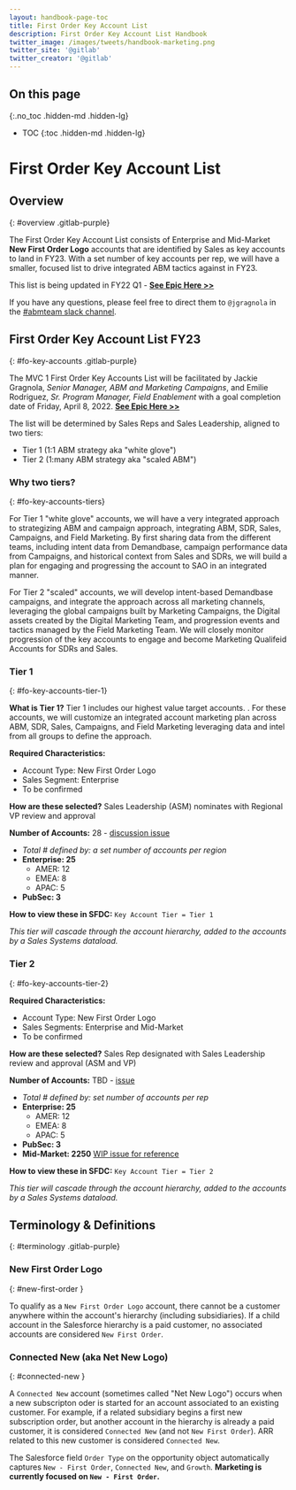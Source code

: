 ```yaml
---
layout: handbook-page-toc
title: First Order Key Account List
description: First Order Key Account List Handbook
twitter_image: /images/tweets/handbook-marketing.png
twitter_site: '@gitlab'
twitter_creator: '@gitlab'
---
```

## On this page
{:.no_toc .hidden-md .hidden-lg}

- TOC
{:toc .hidden-md .hidden-lg}

# <i class="fab fa-gitlab fa-fw" style="color:rgb(252,109,38); font-size:.85em" aria-hidden="true"></i> First Order Key Account List

## Overview
{: #overview .gitlab-purple}
<!-- DO NOT CHANGE THIS ANCHOR -->
The First Order Key Account List consists of Enterprise and Mid-Market **New First Order Logo** accounts that are identified by Sales as key accounts to land in FY23. With a set number of key accounts per rep, we will have a smaller, focused list to drive integrated ABM tactics against in FY23.

This list is being updated in FY22 Q1 - **[See Epic Here >>](https://gitlab.com/groups/gitlab-com/marketing/-/epics/2604)**

If you have any questions, please feel free to direct them to `@jgragnola` in the [#abmteam slack channel](https://gitlab.slack.com/archives/CFBT2HSEB).

## First Order Key Account List FY23
{: #fo-key-accounts .gitlab-purple}
<!-- DO NOT CHANGE THIS ANCHOR -->

The MVC 1 First Order Key Accounts List will be facilitated by Jackie Gragnola, _Senior Manager, ABM and Marketing Campaigns_, and Emilie Rodriguez, _Sr. Program Manager, Field Enablement_ with a goal completion date of Friday, April 8, 2022. **[See Epic Here >>](https://gitlab.com/groups/gitlab-com/marketing/-/epics/2604)**

The list will be determined by Sales Reps and Sales Leadership, aligned to two tiers:
* Tier 1 (1:1 ABM strategy aka "white glove")
* Tier 2 (1:many ABM strategy aka "scaled ABM")

### Why two tiers?
{: #fo-key-accounts-tiers}
<!-- DO NOT CHANGE THIS ANCHOR -->
For Tier 1 "white glove" accounts, we will have a very integrated approach to strategizing ABM and campaign approach, integrating ABM, SDR, Sales, Campaigns, and Field Marketing. By first sharing data from the different teams, including intent data from Demandbase, campaign performance data from Campaigns, and historical context from Sales and SDRs, we will build a plan for engaging and progressing the account to SAO in an integrated manner.

For Tier 2 "scaled" accounts, we will develop intent-based Demandbase campaigns, and integrate the approach across all marketing channels, leveraging the global campaigns built by Marketing Campaigns, the Digital assets created by the Digital Marketing Team, and progression events and tactics managed by the Field Marketing Team. We will closely monitor progression of the key accounts to engage and become Marketing Qualifeid Accounts for SDRs and Sales.

### Tier 1
{: #fo-key-accounts-tier-1}
<!-- DO NOT CHANGE THIS ANCHOR -->

**What is Tier 1?** Tier 1 includes our highest value target accounts. . For these accounts, we will customize an integrated account marketing plan across ABM, SDR, Sales, Campaigns, and Field Marketing leveraging data and intel from all groups to define the approach.

**Required Characteristics:**
* Account Type: New First Order Logo
* Sales Segment: Enterprise
* To be confirmed

**How are these selected?** Sales Leadership (ASM) nominates with Regional VP review and approval

**Number of Accounts:** 28 - [discussion issue](https://gitlab.com/gitlab-com/marketing/account-based-strategy/account-based-marketing/-/issues/940)
* *Total # defined by: a set number of accounts per region*
* **Enterprise: 25**
    * AMER: 12
    * EMEA: 8
    * APAC: 5
* **PubSec: 3**

**How to view these in SFDC:** `Key Account Tier = Tier 1`

*This tier will cascade through the account hierarchy, added to the accounts by a Sales Systems dataload.*

### Tier 2
{: #fo-key-accounts-tier-2}
<!-- DO NOT CHANGE THIS ANCHOR -->
**Required Characteristics:**
* Account Type: New First Order Logo
* Sales Segments: Enterprise and Mid-Market
* To be confirmed

**How are these selected?** Sales Rep designated with Sales Leadership review and approval (ASM and VP)

**Number of Accounts:** TBD - [issue](https://gitlab.com/gitlab-com/marketing/account-based-strategy/account-based-marketing/-/issues/940)
* *Total # defined by: set number of accounts per rep*
* **Enterprise: 25**
    * AMER: 12
    * EMEA: 8
    * APAC: 5
* **PubSec: 3**
* **Mid-Market: 2250** [WIP issue for reference](https://gitlab.com/gitlab-com/marketing/account-based-strategy/account-based-marketing/-/issues/949)

**How to view these in SFDC:** `Key Account Tier = Tier 2`

*This tier will cascade through the account hierarchy, added to the accounts by a Sales Systems dataload.*


## Terminology & Definitions
{: #terminology .gitlab-purple}
<!-- DO NOT CHANGE THIS ANCHOR -->

### New First Order Logo
{: #new-first-order }
<!-- DO NOT CHANGE THIS ANCHOR -->
To qualify as a `New First Order Logo` account, there cannot be a customer anywhere within the account's hierarchy (including subsidiaries). If a child account in the Salesforce hierarchy is a paid customer, no associated accounts are considered `New First Order`.

### Connected New (aka Net New Logo)
{: #connected-new }
<!-- DO NOT CHANGE THIS ANCHOR -->
A `Connected New` account (sometimes called "Net New Logo") occurs when a new subscripton oder is started for an account associated to an existing customer. For example, if a related subsidiary begins a first new subscription order, but another account in the hierarchy is already a paid customer, it is considered `Connected New` (and not `New First Order`). ARR related to this new customer is considered `Connected New`.

The Salesforce field `Order Type` on the opportunity object automatically captures `New - First Order`, `Connected New`, and `Growth`. **Marketing is currently focused on `New - First Order`.**

<!--
## Data sources
{: #data-sources .gitlab-purple}

We use a variety of data sources to determine if an account matches one of our ideal customer profile data points. The table below shows the order of operation of where we look for this data.

| Attribute | Data Sources (in order of priority) |
| ------ | ------ |
| Number of developers | Aberdeen number of developers -> user/SAL input in Salesforce -> No. of employees as a proxy |
| Technology stack | Gainsight input -> Aberdeen technology stack -> user/SAL input in Salesforce -> Zoominfo tech stack  |
| Cloud provider | Aberdeen technology stack -> user/SAL input in Salesforce -> Zoominfo tech stack |
| Prospect | Total CARR for all accounts within the hierarchy equals zero |

### Account Sources
{: #account-sources }
All accounts in Salesforce that are part of the `ICP Total Addressable Market` will also have the `New Logo Target Account` field completed.

* **Existing** An account that already existed in our circumstances
* **Core** Newly identified core user
* **Lookalike** Account identified based on attributes that match our exisitng customer base


### Aberdeen Data
{: #aberdeen-data }

As part of the development of our ideal customer profile, we purchased data from [Aberdeen](https://www.aberdeen.com/?gclid=Cj0KCQiAqdP9BRDVARIsAGSZ8AlzfX6vYnVNh7YX2IKrc6uNhqjfGY6sQywcyZalJScxTyexilB0pa4aAvFdEALw_wcB) to help us determine our ICP total addressable market. The data included number of developers, specific technologies installed, and cloud provider.  The data is rolls up to the `Ultimate Parent` as we are looking for both the best entry point for an account and the overall environment.

| Data point | Salesforce field | Description & how to use the data |
| ------ | ------ | ------ |
| Number of developers | `Aberdeen Ultimate Parent Developer Count`  | This number is the total number of current developer contacts that Aberdeen has in their database for all sites of a company.  Because it is impossible to have a database of ALL contacts at a company, we look to this data point to verify if an account has over 500 developers IF the account has a number >500 in this field but we don't exclude an account from our TAM if thecount is lower than 500 due to the nature of the data point, rather, we go to our next best data point to verify. |
| Competitive technology | `Aberdeen Ultimate Parent Technology Stack` | This field identifies if a company has a certain technology in their technology stack that is part of our ideal customer profile |
| Cloud provider | `Aberdeen Ultimate Parent Cloud Provider` | Tells us if an account has AWS, GCP, or both as their cloud provider. |
-->
